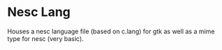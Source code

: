 # Nesc Lang
Houses a nesc language file (based on c.lang) for gtk as well as a mime type for nesc (very basic).
